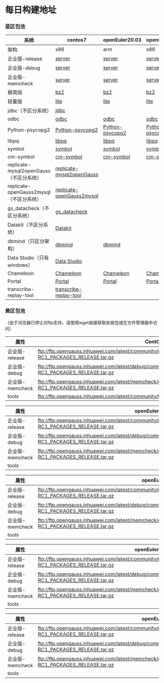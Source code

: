 # 每日构建地址



### 蓝区包池

| 系统                                    | centos7                                                                                                                                | openEuler20.03                                                                                                                            | openEuler20.03                                                                                                                                     | openEuler22.03                                                                                                                                 | openEuler22.03                                                                                                                                          |
| --------------------------------------- |----------------------------------------------------------------------------------------------------------------------------------------|-------------------------------------------------------------------------------------------------------------------------------------------|----------------------------------------------------------------------------------------------------------------------------------------------------|------------------------------------------------------------------------------------------------------------------------------------------------|---------------------------------------------------------------------------------------------------------------------------------------------------------|
| 架构                                    | x86                                                                                                                                    | arm                                                                                                                                       | x86                                                                                                                                                | arm                                                                                                                                            | x86                                                                                                                                                     |
| 企业版-release                          | [server](https://opengauss.obs.cn-south-1.myhuaweicloud.com/latest/x86/openGauss-All-7.0.0-RC1-CentOS7-x86_64.tar.gz )                 | [server](https://opengauss.obs.cn-south-1.myhuaweicloud.com/latest/arm/openGauss-All-7.0.0-RC1-openEuler20.03-aarch64.tar.gz)             | [server](https://opengauss.obs.cn-south-1.myhuaweicloud.com/latest/x86_openEuler/openGauss-All-7.0.0-RC1-openEuler20.03-x86_64.tar.gz)             | [server](https://opengauss.obs.cn-south-1.myhuaweicloud.com/latest/arm_2203/openGauss-All-7.0.0-RC1-openEuler22.03-aarch64.tar.gz)             | [server](https://opengauss.obs.cn-south-1.myhuaweicloud.com/latest/x86_openEuler_2203/openGauss-All-7.0.0-RC1-openEuler22.03-x86_64.tar.gz)             |
| 企业版-debug                            | [server](https://opengauss.obs.cn-south-1.myhuaweicloud.com/latest/debug/x86/openGauss-All-7.0.0-RC1-CentOS7-x86_64.tar.gz)            | [server](https://opengauss.obs.cn-south-1.myhuaweicloud.com/latest/debug/arm/openGauss-All-7.0.0-RC1-openEuler20.03-aarch64.tar.gz)       | [server](https://opengauss.obs.cn-south-1.myhuaweicloud.com/latest/debug/x86_openEuler/openGauss-All-7.0.0-RC1-openEuler20.03-x86_64.tar.gz)       | [server](https://opengauss.obs.cn-south-1.myhuaweicloud.com/latest/debug/arm_2203/openGauss-All-7.0.0-RC1-openEuler22.03-aarch64.tar.gz)       | [server](https://opengauss.obs.cn-south-1.myhuaweicloud.com/latest/debug/x86_openEuler_2203/openGauss-All-7.0.0-RC1-openEuler22.03-x86_64.tar.gz)       |
| 企业版-memcheck                         | [server](https://opengauss.obs.cn-south-1.myhuaweicloud.com/latest/memcheck/x86/openGauss-All-7.0.0-RC1-CentOS7-x86_64.tar.gz)         | [server](https://opengauss.obs.cn-south-1.myhuaweicloud.com/latest/memcheck/arm/openGauss-All-7.0.0-RC1-openEuler20.03-aarch64.tar.gz)    | [server](https://opengauss.obs.cn-south-1.myhuaweicloud.com/latest/memcheck/x86_openEuler/openGauss-All-7.0.0-RC1-openEuler20.03-x86_64.tar.gz)    | [server](https://opengauss.obs.cn-south-1.myhuaweicloud.com/latest/memcheck/arm_2203/openGauss-All-7.0.0-RC1-openEuler22.03-aarch64.tar.gz)    | [server](https://opengauss.obs.cn-south-1.myhuaweicloud.com/latest/memcheck/x86_openEuler_2203/openGauss-All-7.0.0-RC1-openEuler22.03-x86_64.tar.gz)    |
| 极简版                                  | [bz2](https://opengauss.obs.cn-south-1.myhuaweicloud.com/latest/x86/openGauss-Server-7.0.0-RC1-CentOS7-x86_64.tar.bz2)                 | [bz2](https://opengauss.obs.cn-south-1.myhuaweicloud.com/latest/arm/openGauss-Server-7.0.0-RC1-openEuler20.03-aarch64.tar.bz2)            | [bz2](https://opengauss.obs.cn-south-1.myhuaweicloud.com/latest/x86_openEuler/openGauss-Server-7.0.0-RC1-openEuler20.03-x86_64.tar.bz2)            | [bz2](https://opengauss.obs.cn-south-1.myhuaweicloud.com/latest/arm_2203/openGauss-Server-7.0.0-RC1-openEuler22.03-aarch64.tar.bz2)            | [bz2](https://opengauss.obs.cn-south-1.myhuaweicloud.com/latest/x86_openEuler_2203/openGauss-Server-7.0.0-RC1-openEuler22.03-x86_64.tar.bz2)            |
| 轻量版                                  | [lite](https://opengauss.obs.cn-south-1.myhuaweicloud.com/latest/x86/openGauss-Lite-7.0.0-RC1-CentOS7-x86_64.tar.gz)                   | [lite](https://opengauss.obs.cn-south-1.myhuaweicloud.com/latest/arm/openGauss-Lite-7.0.0-RC1-openEuler20.03-aarch64.tar.gz)              | [lite](https://opengauss.obs.cn-south-1.myhuaweicloud.com/latest/x86_openEuler/openGauss-Lite-7.0.0-RC1-openEuler20.03-x86_64.tar.gz)              | [lite](https://opengauss.obs.cn-south-1.myhuaweicloud.com/latest/arm_2203/openGauss-Lite-7.0.0-RC1-openEuler22.03-aarch64.tar.gz)              | [lite](https://opengauss.obs.cn-south-1.myhuaweicloud.com/latest/x86_openEuler_2203/openGauss-Lite-7.0.0-RC1-openEuler22.03-x86_64.tar.gz)              |
| jdbc（不区分系统）                      | [jdbc](https://opengauss.obs.cn-south-1.myhuaweicloud.com/latest/x86/openGauss-JDBC-7.0.0-RC1.tar.gz)                                  |                                                                                                                                           |                                                                                                                                                    |                                                                                                                                                |                                                                                                                                                         |
| odbc                                    | [odbc](https://opengauss.obs.cn-south-1.myhuaweicloud.com/latest/x86/openGauss-ODBC-7.0.0-RC1-CentOS7-x86_64.tar.gz)                   | [odbc](https://opengauss.obs.cn-south-1.myhuaweicloud.com/latest/arm/openGauss-ODBC-7.0.0-RC1-openEuler20.03-aarch64.tar.gz)              | [odbc](https://opengauss.obs.cn-south-1.myhuaweicloud.com/latest/x86_openEuler/openGauss-ODBC-7.0.0-RC1-openEuler20.03-x86_64.tar.gz)              | [odbc](https://opengauss.obs.cn-south-1.myhuaweicloud.com/latest/arm_2203/openGauss-ODBC-7.0.0-RC1-openEuler22.03-aarch64.tar.gz)              | [odbc](https://opengauss.obs.cn-south-1.myhuaweicloud.com/latest/x86_openEuler_2203/openGauss-ODBC-7.0.0-RC1-openEuler22.03-x86_64.tar.gz)              |
| Python-psycopg2                         | [Python-psycopg2](https://opengauss.obs.cn-south-1.myhuaweicloud.com/latest/x86/openGauss-Python-7.0.0-RC1-CentOS7-x86_64.tar.gz)      | [Python-psycopg2](https://opengauss.obs.cn-south-1.myhuaweicloud.com/latest/arm/openGauss-Python-7.0.0-RC1-openEuler20.03-aarch64.tar.gz) | [Python-psycopg2](https://opengauss.obs.cn-south-1.myhuaweicloud.com/latest/x86_openEuler/openGauss-Python-7.0.0-RC1-openEuler20.03-x86_64.tar.gz) | [Python-psycopg2](https://opengauss.obs.cn-south-1.myhuaweicloud.com/latest/arm_2203/openGauss-Python-7.0.0-RC1-openEuler22.03-aarch64.tar.gz) | [Python-psycopg2](https://opengauss.obs.cn-south-1.myhuaweicloud.com/latest/x86_openEuler_2203/openGauss-Python-7.0.0-RC1-openEuler22.03-x86_64.tar.gz) |
| libpq                                   | [libpq](https://opengauss.obs.cn-south-1.myhuaweicloud.com/latest/x86/openGauss-Python-7.0.0-RC1-CentOS7-x86_64.tar.gz)                | [libpq](https://opengauss.obs.cn-south-1.myhuaweicloud.com/latest/arm/openGauss-7.0.0-RC1-openEuler-64bit-Libpq.tar.gz)                   | [libpq](https://opengauss.obs.cn-south-1.myhuaweicloud.com/latest/x86_openEuler/openGauss-7.0.0-RC1-CentOS-64bit-Libpq.tar.gz)                     | [libpq](https://opengauss.obs.cn-south-1.myhuaweicloud.com/latest/arm_2203/openGauss-7.0.0-RC1-openEuler-64bit-Libpq.tar.gz)                   | [libpq](https://opengauss.obs.cn-south-1.myhuaweicloud.com/latest/x86_openEuler_2203/openGauss-7.0.0-RC1-openEuler-64bit-Libpq.tar.gz)                  |
| symbol                                  | [symbol](https://opengauss.obs.cn-south-1.myhuaweicloud.com/latest/x86/openGauss-Symbol-7.0.0-RC1-CentOS7-x86_64.tar.gz)               | [symbol](https://opengauss.obs.cn-south-1.myhuaweicloud.com/latest/arm/openGauss-Symbol-7.0.0-RC1-openEuler20.03-aarch64.tar.gz)          | [symbol](https://opengauss.obs.cn-south-1.myhuaweicloud.com/latest/x86_openEuler/openGauss-Symbol-7.0.0-RC1-openEuler20.03-x86_64.tar.gz)          | [symbol](https://opengauss.obs.cn-south-1.myhuaweicloud.com/latest/arm_2203/openGauss-Symbol-7.0.0-RC1-openEuler22.03-aarch64.tar.gz)          | [symbol](https://opengauss.obs.cn-south-1.myhuaweicloud.com/latest/x86_openEuler_2203/openGauss-Symbol-7.0.0-RC1-openEuler22.03-x86_64.tar.gz)          |
| cm-symbol                               | [cm-symbol](https://opengauss.obs.cn-south-1.myhuaweicloud.com/latest/x86/openGauss-CM-Symbol-7.0.0-RC1-CentOS7-x86_64.tar.gz)         | [cm-symbol](https://opengauss.obs.cn-south-1.myhuaweicloud.com/latest/arm/openGauss-CM-Symbol-7.0.0-RC1-openEuler20.03-aarch64.tar.gz)    | [cm-symbol](https://opengauss.obs.cn-south-1.myhuaweicloud.com/latest/x86_openEuler/openGauss-CM-Symbol-7.0.0-RC1-openEuler20.03-x86_64.tar.gz)    | [cm-symbol](https://opengauss.obs.cn-south-1.myhuaweicloud.com/latest/arm_2203/openGauss-CM-Symbol-7.0.0-RC1-openEuler22.03-aarch64.tar.gz)    | [cm-symbol](https://opengauss.obs.cn-south-1.myhuaweicloud.com/latest/x86_openEuler_2203/openGauss-CM-Symbol-7.0.0-RC1-openEuler22.03-x86_64.tar.gz)    |
| replicate-mysql2openGauss（不区分系统） | [replicate-mysql2openGauss](https://opengauss.obs.cn-south-1.myhuaweicloud.com/latest/tools/replicate-mysql2openGauss-7.0.0rc1.tar.gz) |                                                                                                                                           |                                                                                                                                                    |                                                                                                                                                |                                                                                                                                                         |
| replicate-openGauss2mysql（不区分系统） | [replicate-openGauss2mysql](https://opengauss.obs.cn-south-1.myhuaweicloud.com/latest/tools/replicate-openGauss2mysql-7.0.0rc1.tar.gz) |                                                                                                                                           |                                                                                                                                                    |                                                                                                                                                |                                                                                                                                                         |
| gs_datacheck（不区分系统）              | [gs_datacheck](https://opengauss.obs.cn-south-1.myhuaweicloud.com/latest/tools/gs_datacheck-7.0.0rc1.tar.gz)                           |                                                                                                                                           |                                                                                                                                                    |                                                                                                                                                |                                                                                                                                                         |
| Datakit（不区分系统）                   | [Datakit](https://opengauss.obs.cn-south-1.myhuaweicloud.com/latest/tools/Datakit/Datakit-7.0.0-RC1.tar.gz)                            |                                                                                                                                           |                                                                                                                                                    |                                                                                                                                                |                                                                                                                                                         |
| dbmind（只区分架构）                    | [dbmind](https://opengauss.obs.cn-south-1.myhuaweicloud.com/latest/dbmind/x86/dbmind-installer-x86_64.tar.gz)                          | [dbmind](https://opengauss.obs.cn-south-1.myhuaweicloud.com/latest/dbmind/arm/dbmind-installer-aarch64.tar.gz)                            |                                                                                                                                                    |                                                                                                                                                |                                                                                                                                                         |
| Data Studio（只有windows）              | [Data Studio](https://opengauss.obs.cn-south-1.myhuaweicloud.com/latest/DataStudio_win_64.zip)                                         |                                                                                                                                           |                                                                                                                                                    |                                                                                                                                                |                                                                                                                                                         |
| Chameleon                               | [Chameleon](https://opengauss.obs.cn-south-1.myhuaweicloud.com/latest/tools/centos7/chameleon-7.0.0rc1-x86_64.tar.gz)                  | [Chameleon](https://opengauss.obs.cn-south-1.myhuaweicloud.com/latest/tools/openEuler20.03/chameleon-7.0.0rc1-aarch64.tar.gz)             | [Chameleon](https://opengauss.obs.cn-south-1.myhuaweicloud.com/latest/tools/openEuler20.03/chameleon-7.0.0rc1-x86_64.tar.gz)                       | [Chameleon](https://opengauss.obs.cn-south-1.myhuaweicloud.com/latest/tools/openEuler22.03/chameleon-7.0.0rc1-aarch64.tar.gz)                  | [Chameleon](https://opengauss.obs.cn-south-1.myhuaweicloud.com/latest/tools/openEuler22.03/chameleon-7.0.0rc1-x86_64.tar.gz)                            |
| Portal                                  | [Portal](https://opengauss.obs.cn-south-1.myhuaweicloud.com/latest/tools/centos7/PortalControl-7.0.0rc1-x86_64.tar.gz)                 | [Portal](https://opengauss.obs.cn-south-1.myhuaweicloud.com/latest/tools/openEuler20.03/PortalControl-7.0.0rc1-aarch64.tar.gz)            | [Portal](https://opengauss.obs.cn-south-1.myhuaweicloud.com/latest/tools/openEuler20.03/PortalControl-7.0.0rc1-x86_64.tar.gz)                      | [Portal](https://opengauss.obs.cn-south-1.myhuaweicloud.com/latest/tools/openEuler22.03/PortalControl-7.0.0rc1-aarch64.tar.gz)                 | [Portal](https://opengauss.obs.cn-south-1.myhuaweicloud.com/latest/tools/openEuler22.03/PortalControl-7.0.0rc1-x86_64.tar.gz)                           |
| transcribe-replay-tool                  | [transcribe-replay-tool](https://opengauss.obs.cn-south-1.myhuaweicloud.com/latest/tools/transcribe-replay-tool-7.0.0-RC1.tar.gz)          |                                                                                                                                           |                                                                                                                                                    |                                                                                                                                                |                                                                                                                                                         |



### 黄区包池 
（由于浏览器已停止对ftp支持，请使用wget直接获取安装包或在文件管理器中访问）

| **属性**           | **CentOS7**                                                                                             |
|--------------------|--------------------------------------------------------------------------------------------------------|
| 企业版-release | ftp://ftp.opengauss.inhuawei.com/latest/community/master/CentOS7.6/openGauss_7.0.0-RC1_PACKAGES_RELEASE.tar.gz |
| 企业版-debug   | ftp://ftp.opengauss.inhuawei.com/latest/debug/community/master/CentOS7.6/openGauss_7.0.0-RC1_PACKAGES_RELEASE.tar.gz |
| 企业版-memcheck | ftp://ftp.opengauss.inhuawei.com/latest/memcheck/community/master/CentOS7.6/openGauss_7.0.0-RC1_PACKAGES_RELEASE.tar.gz |
| tools          | ftp://ftp.opengauss.inhuawei.com/latest/community/tools/                                      |

| **属性**           | **openEuler20.03 (ARM)**                                                                                |
|--------------------|--------------------------------------------------------------------------------------------------------|
| 企业版-release | ftp://ftp.opengauss.inhuawei.com/latest/community/master/OpenEuler20.03/openGauss_7.0.0-RC1_PACKAGES_RELEASE.tar.gz |
| 企业版-debug   | ftp://ftp.opengauss.inhuawei.com/latest/debug/community/master/OpenEuler20.03/openGauss_7.0.0-RC1_PACKAGES_RELEASE.tar.gz |
| 企业版-memcheck | ftp://ftp.opengauss.inhuawei.com/latest/memcheck/community/master/OpenEuler20.03/openGauss_7.0.0-RC1_PACKAGES_RELEASE.tar.gz |
| tools          |                                                                                                        |

| **属性**           | **openEuler20.03 (x86)**                                                                               |
|--------------------|--------------------------------------------------------------------------------------------------------|
| 企业版-release | ftp://ftp.opengauss.inhuawei.com/latest/community/master/OpenEuler20.03_X86/openGauss_7.0.0-RC1_PACKAGES_RELEASE.tar.gz |
| 企业版-debug   | ftp://ftp.opengauss.inhuawei.com/latest/debug/community/master/OpenEuler20.03_X86/openGauss_7.0.0-RC1_PACKAGES_RELEASE.tar.gz |
| 企业版-memcheck | ftp://ftp.opengauss.inhuawei.com/latest/memcheck/community/master/OpenEuler20.03_X86/openGauss_7.0.0-RC1_PACKAGES_RELEASE.tar.gz |
| tools          |                                                                                                        |

| **属性**           | openEuler22.03 (ARM)                                                                                |
|--------------------|--------------------------------------------------------------------------------------------------------|
| 企业版-release | ftp://ftp.opengauss.inhuawei.com/latest/community/master/OpenEuler22.03/openGauss_7.0.0-RC1_PACKAGES_RELEASE.tar.gz |
| 企业版-debug   | ftp://ftp.opengauss.inhuawei.com/latest/debug/community/master/OpenEuler22.03/openGauss_7.0.0-RC1_PACKAGES_RELEASE.tar.gz |
| 企业版-memcheck | ftp://ftp.opengauss.inhuawei.com/latest/memcheck/community/master/OpenEuler22.03/openGauss_7.0.0-RC1_PACKAGES_RELEASE.tar.gz |
| tools          |                                                                                                        |

| **属性**           | openEuler22.03 (x86)                                                                               |
|--------------------|--------------------------------------------------------------------------------------------------------|
| 企业版-release | ftp://ftp.opengauss.inhuawei.com/latest/community/master/OpenEuler22.03_X86/openGauss_7.0.0-RC1_PACKAGES_RELEASE.tar.gz |
| 企业版-debug   | ftp://ftp.opengauss.inhuawei.com/latest/debug/community/master/OpenEuler22.03_X86/openGauss_7.0.0-RC1_PACKAGES_RELEASE.tar.gz |
| 企业版-memcheck | ftp://ftp.opengauss.inhuawei.com/latest/memcheck/community/master/OpenEuler22.03_X86/openGauss_7.0.0-RC1_PACKAGES_RELEASE.tar.gz |
| tools          |                                                                                                        |
